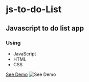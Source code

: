 # js-to-do-List
## Javascript to do list app
### Using
* JavaScript
* HTML
* CSS

[See Demo](https://eliasfsdev.github.io/js-to-do-List/)
![See Demo](https://github.com/eliasFsDev/js-to-do-List/blob/master/img/f.png)
